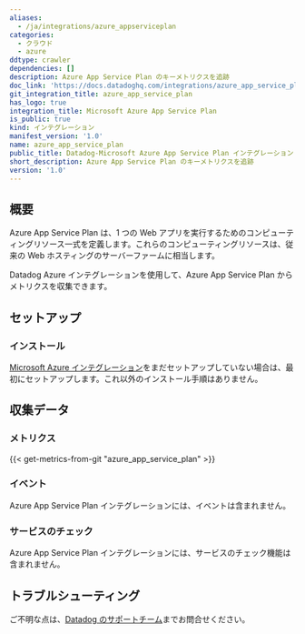 ```yaml
---
aliases:
  - /ja/integrations/azure_appserviceplan
categories:
  - クラウド
  - azure
ddtype: crawler
dependencies: []
description: Azure App Service Plan のキーメトリクスを追跡
doc_link: 'https://docs.datadoghq.com/integrations/azure_app_service_plan/'
git_integration_title: azure_app_service_plan
has_logo: true
integration_title: Microsoft Azure App Service Plan
is_public: true
kind: インテグレーション
manifest_version: '1.0'
name: azure_app_service_plan
public_title: Datadog-Microsoft Azure App Service Plan インテグレーション
short_description: Azure App Service Plan のキーメトリクスを追跡
version: '1.0'
---
```

## 概要

Azure App Service Plan は、1 つの Web アプリを実行するためのコンピューティングリソース一式を定義します。これらのコンピューティングリソースは、従来の Web ホスティングのサーバーファームに相当します。

Datadog Azure インテグレーションを使用して、Azure App Service Plan からメトリクスを収集できます。

## セットアップ

### インストール

[Microsoft Azure インテグレーション][1]をまだセットアップしていない場合は、最初にセットアップします。これ以外のインストール手順はありません。

## 収集データ

### メトリクス
{{< get-metrics-from-git "azure_app_service_plan" >}}


### イベント

Azure App Service Plan インテグレーションには、イベントは含まれません。

### サービスのチェック

Azure App Service Plan インテグレーションには、サービスのチェック機能は含まれません。

## トラブルシューティング

ご不明な点は、[Datadog のサポートチーム][3]までお問合せください。

[1]: https://docs.datadoghq.com/ja/integrations/azure/
[2]: https://github.com/DataDog/dogweb/blob/prod/integration/azure_app_service_plan/azure_app_service_plan_metadata.csv
[3]: https://docs.datadoghq.com/ja/help/